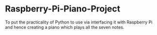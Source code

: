 # Raspberry-Pi-Piano-Project
To put the practicality of Python to use via interfacing it with Raspberry Pi and hence creating a piano which plays all the seven notes.
